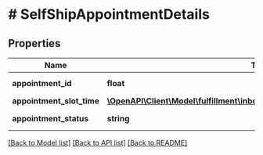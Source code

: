 # # SelfShipAppointmentDetails

## Properties

Name | Type | Description | Notes
------------ | ------------- | ------------- | -------------
**appointment_id** | **float** | Identifier for appointment. | [optional]
**appointment_slot_time** | [**\OpenAPI\Client\Model\fulfillment\inbound\v2024_03_20\AppointmentSlotTime**](AppointmentSlotTime.md) |  | [optional]
**appointment_status** | **string** | Status of the appointment. | [optional]

[[Back to Model list]](../../README.md#models) [[Back to API list]](../../README.md#endpoints) [[Back to README]](../../README.md)
